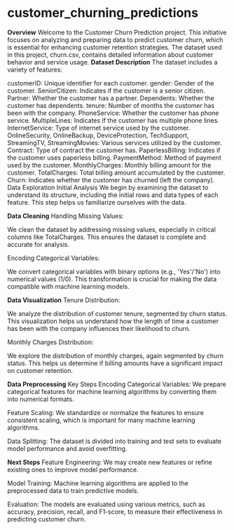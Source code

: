 # customer_churning_predictions
**Overview**
Welcome to the Customer Churn Prediction project. This initiative focuses on analyzing and preparing data to predict customer churn, which is essential for enhancing customer retention strategies. The dataset used in this project, churn.csv, contains detailed information about customer behavior and service usage.
**Dataset Description**
The dataset includes a variety of features:

customerID: Unique identifier for each customer.
gender: Gender of the customer.
SeniorCitizen: Indicates if the customer is a senior citizen.
Partner: Whether the customer has a partner.
Dependents: Whether the customer has dependents.
tenure: Number of months the customer has been with the company.
PhoneService: Whether the customer has phone service.
MultipleLines: Indicates if the customer has multiple phone lines.
InternetService: Type of internet service used by the customer.
OnlineSecurity, OnlineBackup, DeviceProtection, TechSupport, StreamingTV, StreamingMovies: Various services utilized by the customer.
Contract: Type of contract the customer has.
PaperlessBilling: Indicates if the customer uses paperless billing.
PaymentMethod: Method of payment used by the customer.
MonthlyCharges: Monthly billing amount for the customer.
TotalCharges: Total billing amount accumulated by the customer.
Churn: Indicates whether the customer has churned (left the company).
Data Exploration
Initial Analysis
We begin by examining the dataset to understand its structure, including the initial rows and data types of each feature. This step helps us familiarize ourselves with the data.

**Data Cleaning**
Handling Missing Values:

We clean the dataset by addressing missing values, especially in critical columns like TotalCharges. This ensures the dataset is complete and accurate for analysis.

Encoding Categorical Variables:

We convert categorical variables with binary options (e.g., 'Yes'/'No') into numerical values (1/0). This transformation is crucial for making the data compatible with machine learning models.

**Data Visualization**
Tenure Distribution:

We analyze the distribution of customer tenure, segmented by churn status. This visualization helps us understand how the length of time a customer has been with the company influences their likelihood to churn.

Monthly Charges Distribution:

We explore the distribution of monthly charges, again segmented by churn status. This helps us determine if billing amounts have a significant impact on customer retention.

**Data Preprocessing**
Key Steps
Encoding Categorical Variables: We prepare categorical features for machine learning algorithms by converting them into numerical formats.

Feature Scaling: We standardize or normalize the features to ensure consistent scaling, which is important for many machine learning algorithms.

Data Splitting: The dataset is divided into training and test sets to evaluate model performance and avoid overfitting.

**Next Steps**
Feature Engineering: We may create new features or refine existing ones to improve model performance.

Model Training: Machine learning algorithms are applied to the preprocessed data to train predictive models.

Evaluation: The models are evaluated using various metrics, such as accuracy, precision, recall, and F1-score, to measure their effectiveness in predicting customer churn.

